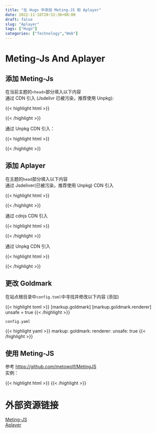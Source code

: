 ```yaml
---
title: "在 Hugo 中添加 Meting-JS 和 Aplayer"
date: 2022-11-16T20:52:36+08:00
draft: false
slug: "Aplayer"
tags: ["Hugo"]
categories: ["Technology","Web"]
---
```

# Meting-Js And Aplayer
## 添加 Meting-Js
在当前主题的`<head>`部分填入以下内容  
通过 CDN 引入 (Jsdelivr 已被污染，推荐使用 Unpkg):

{{< highlight html >}}
<!-- require MetingJS -->
<script src="https://cdn.jsdelivr.net/npm/meting@2/dist/Meting.min.js"></script>
{{< /highlight >}}

通过 Unpkg CDN 引入： 

{{< highlight html >}}
<!-- require MetingJS -->
<script src="https://unpkg.com/meting@2.0.1/dist/Meting.min.js"></script>
{{< /highlight >}}

## 添加 Aplayer
在主题的`head`部分填入以下内容  
通过 Jsdeliver(已被污染，推荐使用 Unpkg) CDN 引入  

{{< highlight html >}}
<!-- require APlayer -->
<link rel="stylesheet" href="https://cdn.jsdelivr.net/npm/aplayer/dist/APlayer.min.css">
<script src="https://cdn.jsdelivr.net/npm/aplayer/dist/APlayer.min.js"></script>
{{< /highlight >}}

通过 cdnjs CDN 引入  

{{< highlight html >}}
<!-- require APlayer -->
<link rel="stylesheet" href="https://cdnjs.cloudflare.com/ajax/libs/aplayer/1.10.1/APlayer.min.css">
<script src="https://cdnjs.cloudflare.com/ajax/libs/aplayer/1.10.1/APlayer.min.js"></script>
{{< /highlight >}}

通过 Unpkg CDN 引入

{{< highlight html >}}
<!-- require APlayer -->
<link rel="stylesheet" href="https://unpkg.com/aplayer@1.10.1/dist/APlayer.min.css">
<script src="https://unpkg.com/aplayer@1.10.1/dist/APlayer.min.js"></script>
{{< /highlight >}}

## 更改 Goldmark
在站点根目录中`config.toml`中寻找并修改以下内容 (添加)

{{< highlight toml >}}
  [markup.goldmark]
    [markup.goldmark.renderer]
      unsafe = true
{{< /highlight >}}

`config.yaml`

{{< highlight yaml >}}
markup:
    goldmark:
        renderer:
            unsafe: true
{{< /highlight >}}

## 使用 Meting-JS
参考 https://github.com/metowolf/MetingJS  
实例：

{{< highlight html >}}
<meting-js server="netease" type="song" id="1889184941">
{{< /highlight >}}

# 外部资源链接
[Meting-JS](https://github.com/metowolf/MetingJS)  
[Aplayer](https://aplayer.js.org/#/)  

<meting-js server="netease" type="song" id="22707008">
